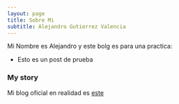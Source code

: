 ```yaml
---
layout: page
title: Sobre Mi
subtitle: Alejandro Gutierrez Valencia
---
```


Mi Nombre es Alejandro y este bolg es para una practica:

- Esto es un post de prueba

### My story

Mi blog oficial en realidad es [este](https://alepeteporico.github.io/)
